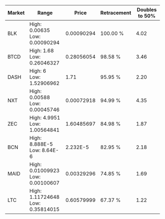 | Market | Range | Price| Retracement | Doubles to 50% |
| --- | --- | --- | --- | --- |
| BLK | High: 0.00635<br />Low: 0.00090294 | 0.00090294 | 100.00 % | 4.02 |
| BTCD | High: 1.68<br />Low: 0.26046327 | 0.28056054 | 98.58 % | 3.46 |
| DASH | High: 6<br />Low: 1.52906962 | 1.71 | 95.95 % | 2.20 |
| NXT | High: 0.00588<br />Low: 0.00045746 | 0.00072918 | 94.99 % | 4.35 |
| ZEC | High: 4.9951<br />Low: 1.00564841 | 1.60485697 | 84.98 % | 1.87 |
| BCN | High: 8.888E-5<br />Low: 8.64E-6 | 2.232E-5 | 82.95 % | 2.18 |
| MAID | High: 0.01009923<br />Low: 0.00100607 | 0.00329296 | 74.85 % | 1.69 |
| LTC | High: 1.11724648<br />Low: 0.35814015 | 0.60579999 | 67.37 % | 1.22 |
